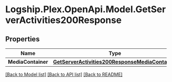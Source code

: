 # Logship.Plex.OpenApi.Model.GetServerActivities200Response

## Properties

Name | Type | Description | Notes
------------ | ------------- | ------------- | -------------
**MediaContainer** | [**GetServerActivities200ResponseMediaContainer**](GetServerActivities200ResponseMediaContainer.md) |  | [optional] 

[[Back to Model list]](../../README.md#documentation-for-models) [[Back to API list]](../../README.md#documentation-for-api-endpoints) [[Back to README]](../../README.md)

